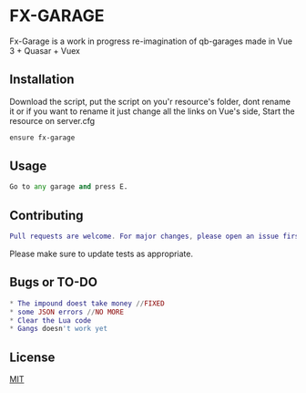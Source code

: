 # FX-GARAGE

Fx-Garage is a work in progress re-imagination of qb-garages made in Vue 3 + Quasar + Vuex

## Installation

Download the script, put the script on you'r resource's folder, dont rename it or if you want to rename it just change all the links on Vue's side, Start the resource on server.cfg

```bash
ensure fx-garage
```

## Usage

```python
Go to any garage and press E.
```

## Contributing
```lua
Pull requests are welcome. For major changes, please open an issue first to discuss what you would like to change.
```

Please make sure to update tests as appropriate.

## Bugs or TO-DO

```lua
* The impound doest take money //FIXED
* some JSON errors //NO MORE
* Clear the Lua code
* Gangs doesn't work yet 
```

## License
[MIT](https://choosealicense.com/licenses/mit/)
